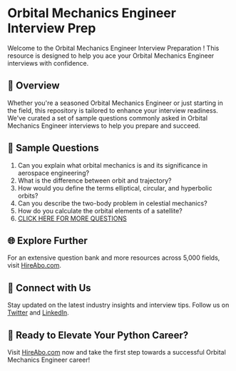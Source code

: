 # Orbital Mechanics Engineer Interview Prep

Welcome to the Orbital Mechanics Engineer Interview Preparation ! This resource is designed to help you ace your Orbital Mechanics Engineer interviews with confidence.

## 🚀 Overview

Whether you're a seasoned Orbital Mechanics Engineer or just starting in the field, this repository is tailored to enhance your interview readiness. We've curated a set of sample questions commonly asked in Orbital Mechanics Engineer interviews to help you prepare and succeed.

## 📝 Sample Questions

1. Can you explain what orbital mechanics is and its significance in aerospace engineering?
2. What is the difference between orbit and trajectory?
3. How would you define the terms elliptical, circular, and hyperbolic orbits?
4. Can you describe the two-body problem in celestial mechanics?
5. How do you calculate the orbital elements of a satellite?
6. [CLICK HERE FOR MORE QUESTIONS](https://hireabo.com/job/3_3_16/Orbital%20Mechanics%20Engineer)

## 🌐 Explore Further

For an extensive question bank and more resources across 5,000 fields, visit [HireAbo.com](https://www.hireabo.com).

## 📱 Connect with Us

Stay updated on the latest industry insights and interview tips. Follow us on [Twitter](https://twitter.com/hireabo) and [LinkedIn](https://www.linkedin.com/in/hire-abo-3609972a8/).

## 🚀 Ready to Elevate Your Python Career?

Visit [HireAbo.com](https://www.hireabo.com) now and take the first step towards a successful Orbital Mechanics Engineer career!